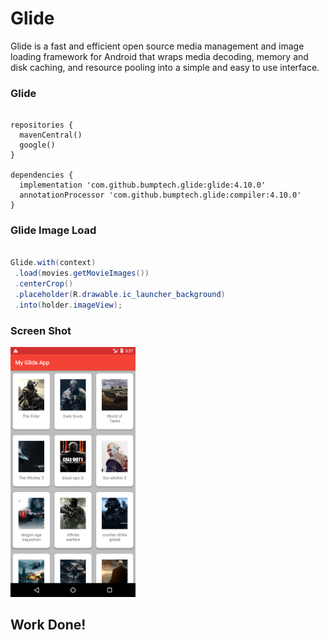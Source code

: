 # Glide
Glide is a fast and efficient open source media management and image loading framework for Android that wraps media decoding, memory and disk caching, and resource pooling into a simple and easy to use interface.

### Glide

```glide

repositories {
  mavenCentral()
  google()
}

dependencies {
  implementation 'com.github.bumptech.glide:glide:4.10.0'
  annotationProcessor 'com.github.bumptech.glide:compiler:4.10.0'
}

```

### Glide Image Load 

```java

Glide.with(context)
 .load(movies.getMovieImages())
 .centerCrop()
 .placeholder(R.drawable.ic_launcher_background)
 .into(holder.imageView);

```

### Screen Shot

<img src="https://github.com/apptech44/glide-library-app/blob/master/device-2020-01-05-032715.png" 
data-canonical-src="https://github.com/apptech44/glide-library-app/blob/master/device-2020-01-05-032715.png" 
width="200" height="400" />


## Work Done!
